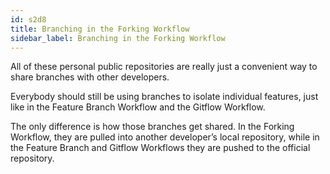 ```yaml
---
id: s2d8
title: Branching in the Forking Workflow
sidebar_label: Branching in the Forking Workflow
---
```


All of these personal public repositories are really just a convenient way to share branches with other developers.

Everybody should still be using branches to isolate individual features, just like in the Feature Branch Workflow and the Gitflow Workflow.

The only difference is how those branches get shared. In the Forking Workflow, they are pulled into another developer’s local repository, while in the Feature Branch and Gitflow Workflows they are pushed to the official repository.
